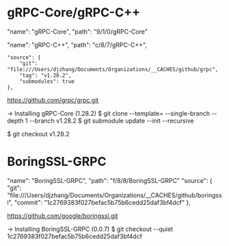 # gRPC-Core/gRPC-C++
  "name": "gRPC-Core",
  "path": "9/1/0/gRPC-Core" 

  "name": "gRPC-C++",
  "path": "c/8/7/gRPC-C++",

    "source": {
        "git": "file:///Users/djzhang/Documents/Organizations/__CACHES/github/grpc",
        "tag": "v1.28.2",
        "submodules": true
    },

  https://github.com/grpc/grpc.git

-> Installing gRPC-Core (1.28.2)
  $ git clone --template= --single-branch --depth 1 --branch v1.28.2
  $ git submodule update --init --recursive

  $ git checkout v1.28.2


# BoringSSL-GRPC
  "name": "BoringSSL-GRPC",
  "path": "f/8/8/BoringSSL-GRPC"
    "source": {
        "git": "file:///Users/djzhang/Documents/Organizations/__CACHES/github/boringssl",
        "commit": "1c2769383f027befac5b75b6cedd25daf3bf4dcf"
    },

  https://github.com/google/boringssl.git

-> Installing BoringSSL-GRPC (0.0.7)
  $ git checkout --quiet 1c2769383f027befac5b75b6cedd25daf3bf4dcf



